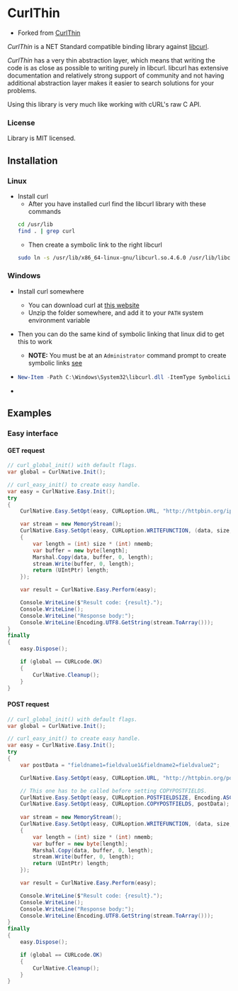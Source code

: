 # CurlThin

+ Forked from [CurlThin](https://github.com/stil/CurlThin)

_CurlThin_ is a NET Standard compatible binding library against [libcurl](http://curl.haxx.se/libcurl).

_CurlThin_ has a very thin abstraction layer, which means that writing the code is as close as possible to writing purely in libcurl. libcurl has extensive documentation and relatively strong support of community and not having additional abstraction layer makes it easier to search solutions for your problems.

Using this library is very much like working with cURL's raw C API.

### License
Library is MIT licensed. 

## Installation

### Linux
+ Install curl
	+ After you have installed curl find the libcurl library with these commands
	```bash
	cd /usr/lib
	find . | grep curl
	```
	+ Then create a symbolic link to the right libcurl
	```bash
	sudo ln -s /usr/lib/x86_64-linux-gnu/libcurl.so.4.6.0 /usr/lib/libcurl.so
	```

### Windows
+ Install curl somewhere

  + You can download curl at [this website](https://curl.se/windows/)
  + Unzip the folder somewhere, and add it to your `PATH` system environment variable

+ Then you can do the same kind of symbolic linking that linux did to get this to work

  + **NOTE:** You must be at an `Administrator` command prompt to create symbolic links [see](https://stackoverflow.com/questions/894430/creating-hard-and-soft-links-using-powershell)

+ ```powershell
  New-Item -Path C:\Windows\System32\libcurl.dll -ItemType SymbolicLink -Value C:\programs\curl-7.76.1-win64-mingw\bin\libcurl-x64.dll
  ```

+ 


## Examples

### Easy interface

#### GET request
```csharp
// curl_global_init() with default flags.
var global = CurlNative.Init();

// curl_easy_init() to create easy handle.
var easy = CurlNative.Easy.Init();
try
{
    CurlNative.Easy.SetOpt(easy, CURLoption.URL, "http://httpbin.org/ip");

    var stream = new MemoryStream();
    CurlNative.Easy.SetOpt(easy, CURLoption.WRITEFUNCTION, (data, size, nmemb, user) =>
    {
        var length = (int) size * (int) nmemb;
        var buffer = new byte[length];
        Marshal.Copy(data, buffer, 0, length);
        stream.Write(buffer, 0, length);
        return (UIntPtr) length;
    });

    var result = CurlNative.Easy.Perform(easy);

    Console.WriteLine($"Result code: {result}.");
    Console.WriteLine();
    Console.WriteLine("Response body:");
    Console.WriteLine(Encoding.UTF8.GetString(stream.ToArray()));
}
finally
{
    easy.Dispose();

    if (global == CURLcode.OK)
    {
        CurlNative.Cleanup();
    }
}
```


#### POST request
```csharp
// curl_global_init() with default flags.
var global = CurlNative.Init();

// curl_easy_init() to create easy handle.
var easy = CurlNative.Easy.Init();
try
{
    var postData = "fieldname1=fieldvalue1&fieldname2=fieldvalue2";

    CurlNative.Easy.SetOpt(easy, CURLoption.URL, "http://httpbin.org/post");

    // This one has to be called before setting COPYPOSTFIELDS.
    CurlNative.Easy.SetOpt(easy, CURLoption.POSTFIELDSIZE, Encoding.ASCII.GetByteCount(postData));
    CurlNative.Easy.SetOpt(easy, CURLoption.COPYPOSTFIELDS, postData);
    
    var stream = new MemoryStream();
    CurlNative.Easy.SetOpt(easy, CURLoption.WRITEFUNCTION, (data, size, nmemb, user) =>
    {
        var length = (int) size * (int) nmemb;
        var buffer = new byte[length];
        Marshal.Copy(data, buffer, 0, length);
        stream.Write(buffer, 0, length);
        return (UIntPtr) length;
    });

    var result = CurlNative.Easy.Perform(easy);

    Console.WriteLine($"Result code: {result}.");
    Console.WriteLine();
    Console.WriteLine("Response body:");
    Console.WriteLine(Encoding.UTF8.GetString(stream.ToArray()));
}
finally
{
    easy.Dispose();

    if (global == CURLcode.OK)
    {
        CurlNative.Cleanup();
    }
}
```
